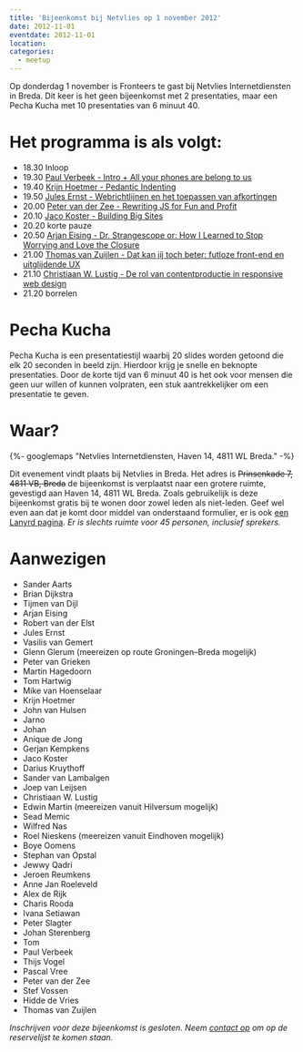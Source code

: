 ```yaml
---
title: 'Bijeenkomst bij Netvlies op 1 november 2012'
date: 2012-11-01
eventdate: 2012-11-01
location:
categories:
  - meetup
---
```


Op donderdag 1 november is Fronteers te gast bij Netvlies Internetdiensten in Breda. Dit keer is het geen bijeenkomst met 2 presentaties, maar een Pecha Kucha met 10 presentaties van 6 minuut 40.

# Het programma is als volgt:

- 18.30 Inloop
- 19.30 [Paul Verbeek - Intro + All your phones are belong to us](/bijeenkomsten/2012/netvlies/all-your-phones-are-belong-to-us)
- 19.40 [Krijn Hoetmer - Pedantic Indenting](/bijeenkomsten/2012/netvlies/pedantic-indenting)
- 19.50 [Jules Ernst - Webrichtlijnen en het toepassen van afkortingen](/bijeenkomsten/2012/netvlies/webrichtlijnen-afk)
- 20.00 [Peter van der Zee - Rewriting JS for Fun and Profit](/bijeenkomsten/2012/netvlies/rewriting-js)
- 20.10 [Jaco Koster - Building Big Sites](/bijeenkomsten/2012/netvlies/building-big-sites)
- 20.20 korte pauze
- 20.50 [Arjan Eising - Dr. Strangescope or: How I Learned to Stop Worrying and Love the Closure](/bijeenkomsten/2012/netvlies/dr-strangescope)
- 21.00 [Thomas van Zuijlen - Dat kan jíj toch beter: futloze front-end en uitglijdende UX](/bijeenkomsten/2012/netvlies/dat-kan-jij-toch-beter)
- 21.10 [Christiaan W. Lustig - De rol van contentproductie in responsive web design](/bijeenkomsten/2012/netvlies/contentproductie-responsive-web-design)
- 21.20 borrelen

# Pecha Kucha

Pecha Kucha is een presentatiestijl waarbij 20 slides worden getoond die elk 20 seconden in beeld zijn. Hierdoor krijg je snelle en beknopte presentaties.
Door de korte tijd van 6 minuut 40 is het ook voor mensen die geen uur willen of kunnen volpraten, een stuk aantrekkelijker om een presentatie te geven.

# Waar?

{%- googlemaps "Netvlies Internetdiensten, Haven 14, 4811 WL Breda." -%}

Dit evenement vindt plaats bij Netvlies in Breda. Het adres is <strike>Prinsenkade 7, 4811 VB, Breda</strike> de bijeenkomst is verplaatst naar een grotere ruimte, gevestigd aan Haven 14, 4811 WL Breda. Zoals gebruikelijk is deze bijeenkomst gratis bij te wonen door zowel leden als niet-leden. Geef wel even aan dat je komt door middel van onderstaand formulier, er is ook [een Lanyrd pagina](http://lanyrd.com/2012/fronteers-netvlies/). _Er is slechts ruimte voor 45 personen, inclusief sprekers._

# Aanwezigen

- Sander Aarts
- Brian Dijkstra
- Tijmen van Dijl
- Arjan Eising
- Robert van der Elst
- Jules Ernst
- Vasilis van Gemert
- Glenn Glerum (meereizen op route Groningen–Breda mogelijk)
- Peter van Grieken
- Martin Hagedoorn
- Tom Hartwig
- Mike van Hoenselaar
- Krijn Hoetmer
- John van Hulsen
- Jarno
- Johan
- Anique de Jong
- Gerjan Kempkens
- Jaco Koster
- Darius Kruythoff
- Sander van Lambalgen
- Joep van Leijsen
- Christiaan W. Lustig
- Edwin Martin (meereizen vanuit Hilversum mogelijk)
- Sead Memic
- Wilfred Nas
- Roel Nieskens (meereizen vanuit Eindhoven mogelijk)
- Boye Oomens
- Stephan van Opstal
- Jewwy Qadri
- Jeroen Reumkens
- Anne Jan Roeleveld
- Alex de Rijk
- Charis Rooda
- Ivana Setiawan
- Peter Slagter
- Johan Sterenberg
- Tom
- Paul Verbeek
- Thijs Vogel
- Pascal Vree
- Peter van der Zee
- Stef Vossen
- Hidde de Vries
- Thomas van Zuijlen

_Inschrijven voor deze bijeenkomst is gesloten. Neem [contact op](/contact) om op de reservelijst te komen staan._
